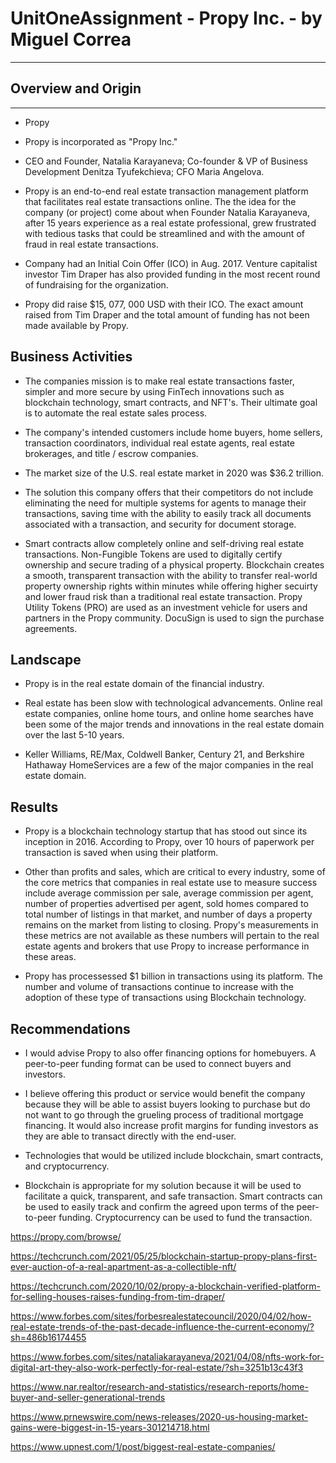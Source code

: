 # UnitOneAssignment - Propy Inc. - by Miguel Correa
---

## Overview and Origin
---
* Propy

* Propy is incorporated as "Propy Inc."
* CEO and Founder, Natalia Karayaneva; Co-founder & VP of Business Development Denitza Tyufekchieva; CFO Maria Angelova. 
* Propy is an end-to-end real estate transaction management platform that facilitates real estate transactions online. The the idea for the company (or project) come about when Founder Natalia Karayaneva, after 15 years experience as a real estate professional, grew frustrated with tedious tasks that could be streamlined and with the amount of fraud in real estate transactions.
* Company had an Initial Coin Offer (ICO) in Aug. 2017. Venture capitalist investor Tim Draper has also provided funding in the most recent round of fundraising for the organization.
* Propy did raise $15, 077, 000 USD with their ICO. The exact amount raised from Tim Draper and the total amount of funding has not been made available by Propy.

## Business Activities

* The companies mission is to make real estate transactions faster, simpler and more secure by using FinTech innovations such as blockchain technology, smart contracts, and NFT's. Their ultimate goal is to automate the real estate sales process.

* The company's intended customers include home buyers, home sellers, transaction coordinators, individual real estate agents, real estate brokerages, and title / escrow companies.
* The market size of the U.S. real estate market in 2020 was $36.2 trillion.
* The solution  this company offers that their competitors do not include eliminating the need for multiple systems for agents to manage their transactions, saving time with the ability to easily track all documents associated with a transaction, and security for document storage. 
* Smart contracts allow completely online and self-driving real estate transactions. Non-Fungible Tokens are used to digitally certify ownership and secure trading of a physical property. Blockchain creates a smooth, transparent transaction with the ability to transfer real-world property ownership rights within minutes while offering higher secuirty and lower fraud risk than a traditional real estate transaction. Propy Utility Tokens (PRO) are used as an investment vehicle for users and partners in the Propy community. DocuSign is used to sign the purchase agreements.

## Landscape

* Propy is in the real estate domain of the financial industry.

* Real estate has been slow with technological advancements. Online real estate companies, online home tours, and online home searches have been some of the major trends and innovations in the real estate domain over the last 5-10 years.
* Keller Williams, RE/Max, Coldwell Banker, Century 21, and Berkshire Hathaway HomeServices are a few of the major companies in the real estate domain.

## Results

* Propy is a blockchain technology startup that has stood out since its inception in 2016. According to Propy, over 10 hours of paperwork per transaction is saved when using their platform.

* Other than profits and sales, which are critical to every industry, some of the core metrics that companies in real estate use to measure success include average commission per sale, average commission per agent, number of properties advertised per agent, sold homes compared to total number of listings in that market, and number of days a property remains on the market from listing to closing. Propy's measurements in these metrics are not available as these numbers will pertain to the real estate agents and brokers that use Propy to increase performance in these areas.
* Propy has processessed $1 billion in transactions using its platform. The number and volume of transactions continue to increase with the adoption of these type of transactions using Blockchain technology. 

## Recommendations

* I would advise Propy to also offer financing options for homebuyers. A peer-to-peer funding format can be used to connect buyers and investors.

* I believe offering this product or service would benefit the company because they will be able to assist buyers looking to purchase but do not want to go through the grueling process of traditional mortgage financing. It would also increase profit margins for funding investors as they are able to transact directly with the end-user.
* Technologies that would be utilized include blockchain, smart contracts, and cryptocurrency.
* Blockchain is appropriate for my solution because it will be used to facilitate a quick, transparent, and safe transaction. Smart contracts can be used to easily track and confirm the agreed upon terms of the peer-to-peer funding. Cryptocurrency can be used to fund the transaction.

https://propy.com/browse/

https://techcrunch.com/2021/05/25/blockchain-startup-propy-plans-first-ever-auction-of-a-real-apartment-as-a-collectible-nft/

https://techcrunch.com/2020/10/02/propy-a-blockchain-verified-platform-for-selling-houses-raises-funding-from-tim-draper/

https://www.forbes.com/sites/forbesrealestatecouncil/2020/04/02/how-real-estate-trends-of-the-past-decade-influence-the-current-economy/?sh=486b16174455

https://www.forbes.com/sites/nataliakarayaneva/2021/04/08/nfts-work-for-digital-art-they-also-work-perfectly-for-real-estate/?sh=3251b13c43f3

https://www.nar.realtor/research-and-statistics/research-reports/home-buyer-and-seller-generational-trends

https://www.prnewswire.com/news-releases/2020-us-housing-market-gains-were-biggest-in-15-years-301214718.html

https://www.upnest.com/1/post/biggest-real-estate-companies/

